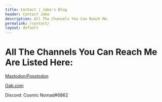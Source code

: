 ```yaml
---
title: Contact | Jake's Blog
header: Contact Jake
description: All The Channels You Can Reach Me.
permalink: /contact/
layout: default
---
```


# All The Channels You Can Reach Me Are Listed Here:

[Mastodon/Fosstodon](https://fosstodon.org/web/@cosmicnomad)

[Gab.com](Shttps://gab.com/TheCosmicNomad)

Discord: Cosmic Nomad#6862